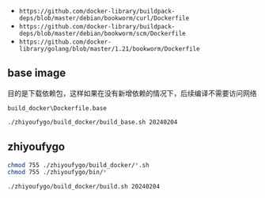 
- `https://github.com/docker-library/buildpack-deps/blob/master/debian/bookworm/curl/Dockerfile`
- `https://github.com/docker-library/buildpack-deps/blob/master/debian/bookworm/scm/Dockerfile`
- `https://github.com/docker-library/golang/blob/master/1.21/bookworm/Dockerfile`

## base image

目的是下载依赖包，这样如果在没有新增依赖的情况下，后续编译不需要访问网络

`build_docker\Dockerfile.base`

```bash
./zhiyoufygo/build_docker/build_base.sh 20240204
```

## zhiyoufygo

```bash
chmod 755 ./zhiyoufygo/build_docker/*.sh
chmod 755 ./zhiyoufygo/bin/*

./zhiyoufygo/build_docker/build.sh 20240204
```
